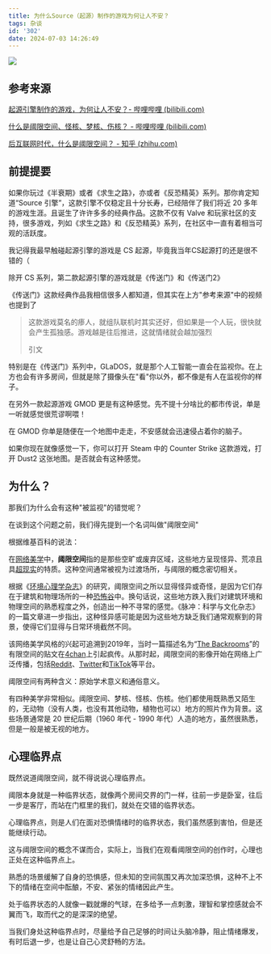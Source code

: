 ```yaml
---
title: 为什么Source（起源）制作的游戏为何让人不安？
tags: 杂谈
id: '302'
date: 2024-07-03 14:26:49
---
```


![](https://blog.ymbit.cn/wp-content/uploads/2024/06/image-4.png)

## 参考来源

[起源引擎制作的游戏，为何让人不安？- 哔哩哔哩 (bilibili.com)](https://www.bilibili.com/video/BV1sC4y1L7kp/)

[什么是阈限空间、怪核、梦核、伤核？ - 哔哩哔哩 (bilibili.com)](https://www.bilibili.com/read/cv12957101/)

[后互联网时代，什么是阈限空间？ - 知乎 (zhihu.com)](https://zhuanlan.zhihu.com/p/610499916)

## 前提提要

如果你玩过《半衰期》或者《求生之路》，亦或者《反恐精英》系列。那你肯定知道“Source 引擎”，这款引擎不仅稳定且十分长寿，已经陪伴了我们将近 20 多年的游戏生涯。且诞生了许许多多的经典作品。这款不仅有 Valve 和玩家社区的支持，很多游戏，列如《求生之路》和《反恐精英》系列，在社区中一直有着相当可观的活跃度。

我记得我最早触碰起源引擎的游戏是 CS 起源，毕竟我当年CS起源打的还是很不错的（

除开 CS 系列，第二款起源引擎的游戏就是《传送门》和《传送门2》

《传送门》这款经典作品我相信很多人都知道，但其实在上方"参考来源"中的视频也提到了

> 这款游戏莫名的瘆人，就组队联机时其实还好，但如果是一个人玩，很快就会产生孤独感。游戏越是往后推进，这就情绪就会越加强烈
> 
> 引文

特别是在《传送门》系列中，GLaDOS，就是那个人工智能一直会在监视你。在上方也会有许多房间，但就是除了摄像头在"看"你以外，都不像是有人在监视你的样子。

在另外一款起源游戏 GMOD 更是有这种感觉。先不提十分啥比的都市传说，单是一听就感觉很荒谬啊喂！

在 GMOD 你单是随便在一个地图中走走，不安感就会迅速侵占着你的脑子。

如果你现在就像感觉一下，你可以打开 Steam 中的 Counter Strike 这款游戏，打开 Dust2 这张地图。是否就会有这种感觉。

## 为什么？

那我们为什么会有这种"被监视"的错觉呢？

在谈到这个问题之前，我们得先提到一个名词叫做"阈限空间"

根据维基百科的说法：

在[网络美学](https://zh.wikipedia.org/w/index.php?title=%E7%B6%B2%E8%B7%AF%E7%BE%8E%E5%AD%B8&action=edit&redlink=1)中，**阈限空间**指的是那些空旷或废弃区域，这些地方呈现怪异、荒凉且具[超现实](https://zh.wikipedia.org/wiki/%E8%B6%85%E7%8F%BE%E5%AF%A6)的特质。这种空间通常被视为过渡场所，与阈限的概念密切相关。

根据《[环境心理学杂志](https://zh.wikipedia.org/w/index.php?title=%E7%92%B0%E5%A2%83%E5%BF%83%E7%90%86%E5%AD%B8%E9%9B%9C%E8%AA%8C&action=edit&redlink=1)》的研究，阈限空间之所以显得怪异或奇怪，是因为它们存在于建筑和物理场所的一种[恐怖谷](https://zh.wikipedia.org/wiki/%E6%81%90%E6%80%96%E8%B0%B7%E7%90%86%E8%AE%BA)中。换句话说，这些地方跌入我们对建筑环境和物理空间的熟悉程度之外，创造出一种不寻常的感觉。《脉冲：科学与文化杂志》的一篇文章进一步指出，这种怪异感可能是因为这些地方缺乏我们通常观察到的背景，使得它们显得与日常环境截然不同。

该网络美学风格的兴起可追溯到2019年，当时一篇描述名为“[The Backrooms](https://zh.wikipedia.org/wiki/The_Backrooms)”的有限空间的贴文在[4chan](https://zh.wikipedia.org/wiki/4chan)上引起疯传。从那时起，阈限空间的影像开始在网络上广泛传播，包括[Reddit](https://zh.wikipedia.org/wiki/Reddit)、[Twitter](https://zh.wikipedia.org/wiki/Twitter)和[TikTok](https://zh.wikipedia.org/wiki/TikTok)等平台。

阈限空间有两种含义：原始学术意义和通俗意义。

有四种美学非常相似。阈限空间、梦核、怪核、伤核。他们都使用既熟悉又陌生的，无动物（没有人类，也没有其他动物，植物也可以）地方的照片作为背景。这些场景通常是 20 世纪后期（1960 年代 - 1990 年代）人造的地方，虽然很熟悉，但是一般是被无视的地方。

## 心理临界点

既然说道阈限空间，就不得说说心理临界点。

阈限本身就是一种临界状态，就像两个房间交界的门一样，往前一步是卧室，往后一步是客厅，而站在门框里的我们，就处在交错的临界状态。

心理临界点，则是人们在面对恐惧情绪时的临界状态，我们虽然感到害怕，但是还能继续行动。

这与阈限空间的概念不谋而合，实际上，当我们在观看阈限空间的创作时，心理也正处在这种临界点上。

熟悉的场景缓解了自身的恐惧感，但未知的空间氛围又再次加深恐惧，这种不上不下的情绪在空间中酝酿，不安、紧张的情绪因此产生。

处于临界状态的人就像一戳就爆的气球，在多给予一点刺激，理智和掌控感就会不翼而飞，取而代之的是深深的绝望。

当我们身处这种临界点时，尽量给予自己足够的时间让头脑冷静，阻止情绪爆发，有时后退一步，也是让自己心灵舒畅的方法。